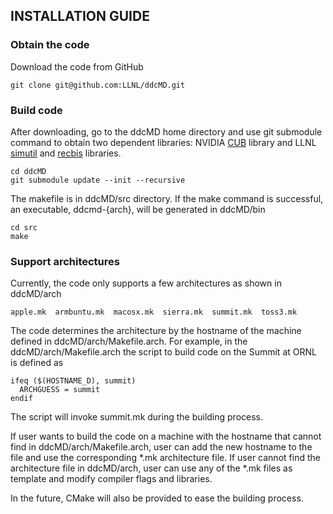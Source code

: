 ## INSTALLATION GUIDE 

### Obtain the code
Download the code from GitHub
```
git clone git@github.com:LLNL/ddcMD.git
```

### Build code
After downloading, go to the ddcMD home directory and use git submodule command to obtain two dependent libraries: 
NVIDIA [CUB](https://github.com/NVlabs/cub) library and LLNL [simutil](https://github.com/LLNL/simutil) and [recbis](https://github.com/LLNL/recbis) libraries.
```
cd ddcMD
git submodule update --init --recursive
```

The makefile is in ddcMD/src directory. If the make command is successful, an executable, ddcmd-{arch}, will be generated in ddcMD/bin
```
cd src
make
```

### Support architectures
Currently, the code only supports a few architectures as shown in ddcMD/arch
```
apple.mk  armbuntu.mk  macosx.mk  sierra.mk  summit.mk  toss3.mk
```

The code determines the architecture by the hostname of the machine defined in ddcMD/arch/Makefile.arch. For example, in the ddcMD/arch/Makefile.arch the script to build code on the Summit at ORNL is defined as
```
ifeq ($(HOSTNAME_D), summit)
  ARCHGUESS = summit
endif
```
The script will invoke summit.mk during the building process.

If user wants to build the code on a machine with the hostname that cannot find in ddcMD/arch/Makefile.arch, user can add the new hostname to the file and use the corresponding \*.mk architecture file. If user cannot find the architecture file in ddcMD/arch, user can use any of the \*.mk files as template and modify compiler flags and libraries.

In the future, CMake will also be provided to ease the building process.  

